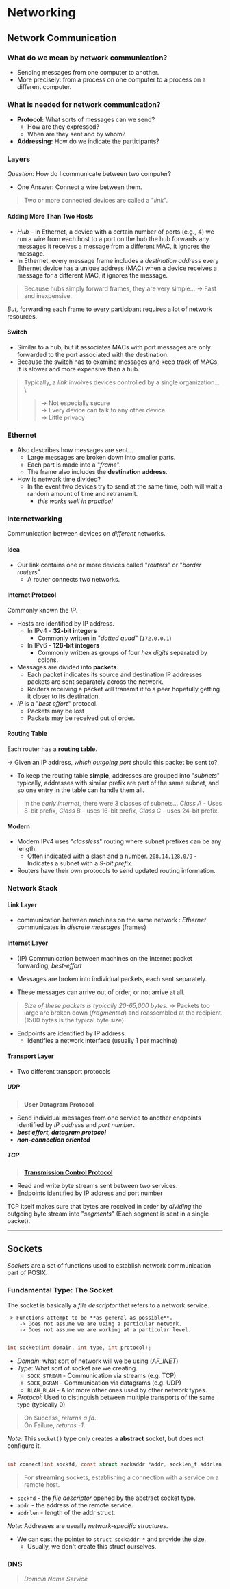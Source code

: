 # Networking

## Network Communication

### What do we mean by network communication?

- Sending messages from one computer to another.
- More precisely: from a process on one computer to a process on a different computer.

### What is needed for network communication?

- **Protocol:** What sorts of messages can we send?
	- How are they expressed?
	- When are they sent and by whom?
- **Addressing:** How do we indicate the participants?

### Layers

*Question:* How do I communicate between two computer?

- One Answer: Connect a wire between them.

> Two or more connected devices are called a "*link*".

#### Adding More Than Two Hosts
- *Hub* - in Ethernet, a device with a certain number of ports (e.g., 4) we run a wire from each host to a port on the hub the hub forwards any messages it receives a message from a different MAC, it ignores the message.
- In Ethernet, every message frame includes a *destination address* every Ethernet device has a unique address (MAC) when a device receives a message for a different MAC, it ignores the message.

> Because hubs simply forward frames, they are very simple... -> Fast and inexpensive.

*But,* forwarding each frame to every participant requires a lot of network resources.

#### Switch
- Similar to a hub, but it associates MACs with port messages are only forwarded to the port associated with the destination.
- Because the switch has to examine messages and keep track of MACs, it is slower and more expensive than a hub.

> Typically, a *link* involves devices controlled by a single organization... \
>> -> Not especially secure \
>> -> Every device can talk to any other device \
>> -> Little privacy

### Ethernet
- Also describes how messages are sent...
	- Large messages are broken down into smaller parts.
	- Each part is made into a "*frame*".
	- The frame also includes the **destination address**.
- How is network time divided?
	- In the event two devices try to send at the same time, both will wait a random amount of time and retransmit.
		- *this works well in practice!*

### Internetworking

Communication between devices on *different* networks.

#### Idea
- Our link contains one or more devices called "*routers*" or "*border routers*"
	- A router connects two networks.

#### Internet Protocol

Commonly known the *IP*.

- Hosts are identified by IP address.
	- In IPv4 - **32-bit integers**
		- Commonly written in "*dotted quad*" (`172.0.0.1`)
	- In IPv6 - **128-bit integers**
		- Commonly written as groups of four *hex digits* separated by colons.
- Messages are divided into **packets**.
	- Each packet indicates its source and destination IP addresses packets are sent separately across the network.
	- Routers receiving a packet will transmit it to a peer hopefully getting it closer to its destination.
- *IP* is a "*best effort*" protocol.
	- Packets may be lost
	- Packets may be received out of order.

#### Routing Table

Each router has a **routing table**.

-> Given an IP address, *which outgoing port* should this packet be sent to?

- To keep the routing table **simple**, addresses are grouped into "*subnets*" typically, addresses with similar prefix are part of the same subnet, and so one entry in the table can handle them all.

> In the *early internet*, there were 3 classes of subnets... *Class A* - Uses 8-bit prefix, *Class B* - uses 16-bit prefix, *Class C* - uses 24-bit prefix.

#### Modern
- Modern IPv4 uses "*classless*" routing where subnet prefixes can be any length.
	- Often indicated with a slash and a number. `208.14.128.0/9` - Indicates a subnet with a *9-bit prefix*.
- Routers have their own protocols to send updated routing information.

### Network Stack

#### Link Layer

- communication between machines on the same network : *Ethernet* communicates in *discrete messages* (frames)

#### Internet Layer
- (IP) Communication between machines on the Internet packet forwarding, *best-effort*

- Messages are broken into individual packets, each sent separately.
- These messages can arrive out of order, or not arrive at all.

> *Size of these packets is  typically 20-65,000 bytes.* -> Packets too large are broken down (*fragmented*) and reassembled at the recipient. (1500 bytes is the typical byte size)

- Endpoints are identified by IP address.
	- Identifies a network interface (usually 1 per machine)

#### Transport Layer
- Two different transport protocols

##### UDP

> **User Datagram Protocol**

- Send individual messages from one service to another endpoints identified by *IP address* and *port number*.
- ***best effort, datagram protocol***
- ***non-connection oriented***

##### TCP

> [**Transmission Control Protocol**](../intro-infotech/iti103#tcp/ip)

- Read and write byte streams sent between two services.
- Endpoints identified by IP address and port number

TCP itself makes sure that bytes are received in order by *dividing* the outgoing byte stream into "*segments*" (Each segment is sent in a single packet).

----

## Sockets

*Sockets* are a set of functions used to establish network communication part of POSIX.

### Fundamental Type: The Socket

The socket is basically a *file descriptor* that refers to a network service.

	-> Functions attempt to be **as general as possible**.
		-> Does not assume we are using a particular network.
		-> Does not assume we are working at a particular level.

```C

int socket(int domain, int type, int protocol);
```

- *Domain*: what sort of network will we be using (*AF_INET*)
- *Type*: What sort of socket are we creating.
	- `SOCK_STREAM` - Communication via streams (e.g. TCP)
	- `SOCK_DGRAM` - Communication via datagrams (e.g. UDP)
	- `BLAH_BLAH` - A lot more other ones used by other network types.
- *Protocol*: Used to distinguish between multiple transports of the same type (typically 0)

> On Success, *returns a fd*. \
> On Failure, *returns -1*.

*Note:* This `socket()` type only creates a **abstract** socket, but does not configure it.

```C

int connect(int sockfd, const struct sockaddr *addr, socklen_t addrlen);
```

> For **streaming** sockets, establishing a connection with a service on a remote host.

- `sockfd` - the *file descriptor* opened by the abstract socket type.
- `addr` - the address of the remote service.
- `addrlen` - length of the addr struct.

*Note*: Addresses are usually *network-specific structures*.

- We can cast the pointer to `struct sockaddr *` and provide the size.
	- Usually, we don't create this struct ourselves.

### DNS

> *Domain Name Service*

